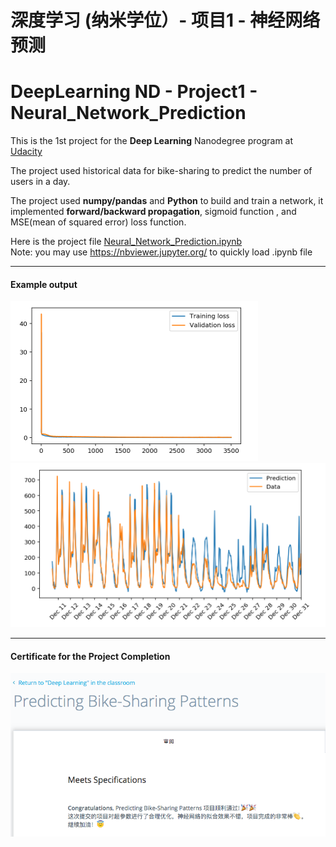 # 深度学习 (纳米学位）- 项目1 - 神经网络预测 
# DeepLearning ND - Project1 - Neural_Network_Prediction

[//]: # (Image References)
[image1.1]: ./example1.png
[image1.2]: ./example2.png
[image2]: ./Pass.png

This is the 1st project for the **Deep Learning** Nanodegree program at [Udacity](https://cn.udacity.com/course/deep-learning-nanodegree--nd101-cn-advanced)

The project used historical data for bike-sharing to predict the number of users in a day. 

The project used **numpy/pandas** and **Python** to build and train a network, it implemented **forward/backward propagation**, sigmoid function , and MSE(mean of squared error) loss function.

Here is the project file [Neural_Network_Prediction.ipynb](Neural_Network_Prediction.ipynb)   
Note:  you may use https://nbviewer.jupyter.org/ to quickly load .ipynb file

---
#### Example output 

![alt text][image1.1]
![alt text][image1.2]

---
#### Certificate for the Project Completion
![alt text][image2]
